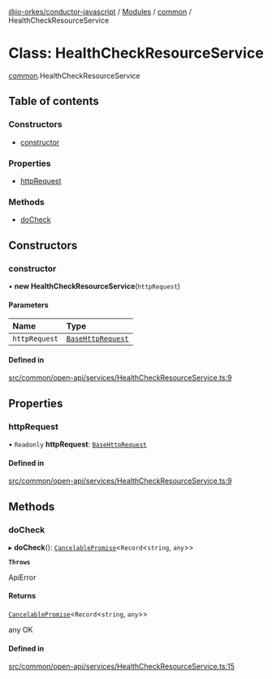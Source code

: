 [@io-orkes/conductor-javascript](../README.md) / [Modules](../modules.md) / [common](../modules/common.md) / HealthCheckResourceService

# Class: HealthCheckResourceService

[common](../modules/common.md).HealthCheckResourceService

## Table of contents

### Constructors

- [constructor](common.HealthCheckResourceService.md#constructor)

### Properties

- [httpRequest](common.HealthCheckResourceService.md#httprequest)

### Methods

- [doCheck](common.HealthCheckResourceService.md#docheck)

## Constructors

### constructor

• **new HealthCheckResourceService**(`httpRequest`)

#### Parameters

| Name | Type |
| :------ | :------ |
| `httpRequest` | [`BaseHttpRequest`](common.BaseHttpRequest.md) |

#### Defined in

[src/common/open-api/services/HealthCheckResourceService.ts:9](https://github.com/conductor-sdk/conductor-javascript/blob/dbd8275/src/common/open-api/services/HealthCheckResourceService.ts#L9)

## Properties

### httpRequest

• `Readonly` **httpRequest**: [`BaseHttpRequest`](common.BaseHttpRequest.md)

#### Defined in

[src/common/open-api/services/HealthCheckResourceService.ts:9](https://github.com/conductor-sdk/conductor-javascript/blob/dbd8275/src/common/open-api/services/HealthCheckResourceService.ts#L9)

## Methods

### doCheck

▸ **doCheck**(): [`CancelablePromise`](common.CancelablePromise.md)<`Record`<`string`, `any`\>\>

**`Throws`**

ApiError

#### Returns

[`CancelablePromise`](common.CancelablePromise.md)<`Record`<`string`, `any`\>\>

any OK

#### Defined in

[src/common/open-api/services/HealthCheckResourceService.ts:15](https://github.com/conductor-sdk/conductor-javascript/blob/dbd8275/src/common/open-api/services/HealthCheckResourceService.ts#L15)
